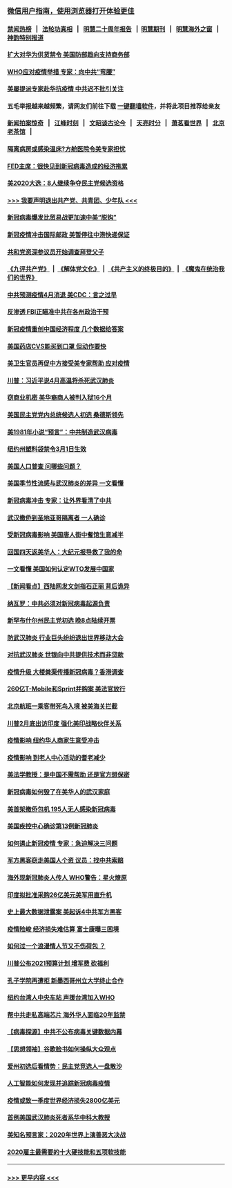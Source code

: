 ### [微信用户指南，使用浏览器打开体验更佳](https://github.com/gfw-breaker/banned-news1/blob/master/indexes/wechat-guide.md?t=0)
#### [禁闻热榜](热点新闻.md?t=0)  &nbsp;&nbsp;|&nbsp;&nbsp; [法轮功真相](https://github.com/gfw-breaker/truth/blob/master/README.md?t=0) &nbsp;&nbsp;|&nbsp;&nbsp; [明慧二十周年报告](https://github.com/gfw-breaker/mh-reports/blob/master/README.md?t=0) &nbsp;&nbsp;|&nbsp;&nbsp;[明慧期刊](https://github.com/gfw-breaker/mh-qikan) &nbsp;&nbsp;|&nbsp;&nbsp; [明慧海外之窗](https://github.com/gfw-breaker/mh-news/blob/master/README.md?t=0) &nbsp;&nbsp;|&nbsp;&nbsp; [神韵特别报道](https://github.com/gfw-breaker/mh-news/blob/master/shenyun.md?t=0)
#### [扩大对华为供货禁令 美国防部趋向支持商务部](../pages/nsc412/n11864773.md?t=02131033) 
#### [WHO应对疫情举措 专家：向中共“弯腰”](../pages/nsc412/n11864727.md?t=02131033) 
#### [美屡提派专家赴华抗疫情 中共迟不批引关注](../pages/nsc412/n11864719.md?t=02131033) 
#### 五毛举报越来越频繁，请网友们前往下载 [一键翻墙软件](https://github.com/gfw-breaker/ssr-accounts)，并将此项目推荐给亲友
#### [新闻拍案惊奇](https://github.com/gfw-breaker/banned-news1/blob/master/pages/link4.md) &nbsp;&nbsp;|&nbsp;&nbsp; [江峰时刻](https://github.com/gfw-breaker/banned-news1/blob/master/pages/link4.md) &nbsp;&nbsp;|&nbsp;&nbsp; [文昭谈古论今](https://github.com/gfw-breaker/banned-news1/blob/master/pages/link4.md) &nbsp;&nbsp;|&nbsp;&nbsp; [天亮时分](https://github.com/gfw-breaker/banned-news1/blob/master/pages/link4.md) &nbsp;&nbsp;|&nbsp;&nbsp; [萧茗看世界](https://github.com/gfw-breaker/banned-news1/blob/master/pages/link4.md) &nbsp;&nbsp;|&nbsp;&nbsp; [北京老茶馆](https://github.com/gfw-breaker/banned-news1/blob/master/pages/link4.md) &nbsp;&nbsp;|&nbsp;&nbsp; 
#### [隔离病房或感染温床?方舱医院令美专家担忧](../pages/nsc412/n11864575.md?t=02131033) 
#### [FED主席：很快见到新冠病毒造成的经济拖累](../pages/nsc412/n11864507.md?t=02131033) 
#### [美2020大选：8人继续争夺民主党候选资格](../pages/nsc412/n11864327.md?t=02131033) 
#### [>>> 我要声明退出共产党、共青团、少年队 <<<](https://github.com/begood0513/goodnews/blob/master/quit/letter.md) 
#### [新冠病毒爆发比贸易战更加速中美“脱钩”](../pages/nsc412/n11864470.md?t=02131033) 
#### [新冠疫情冲击国际邮政 美暂停往中港快递保证](../pages/nsc412/n11864207.md?t=02131033) 
#### [共和党资深参议员开始调查拜登父子](../pages/nsc412/n11863984.md?t=02131033) 
#### [《九评共产党》](https://github.com/begood0513/9ping.md/blob/master/README.md) &nbsp;|&nbsp; [《解体党文化》](../../../../jtdwh.md/blob/master/README.md)  &nbsp;|&nbsp; [《共产主义的终极目的》](../../../../gczydzjmd.md/blob/master/README.md) &nbsp;|&nbsp; [《魔鬼在统治我们的世界》](../../../../mgztzwmdsj.md/blob/master/README.md) 
#### [中共预测疫情4月消退 美CDC：言之过早](../pages/nsc412/n11864310.md?t=02131033) 
#### [反渗透 FBI正瞄准中共在各州政治干预](../pages/nsc412/n11864300.md?t=02131033) 
#### [新冠疫情重创中国经济程度 几个数据给答案](../pages/nsc412/n11864203.md?t=02131033) 
#### [美国药店CVS能买到口罩 但动作要快](../pages/nsc412/n11862438.md?t=02131033) 
#### [美卫生官员再促中方接受美专家帮助 应对疫情](../pages/nsc412/n11864043.md?t=02131033) 
#### [川普：习近平说4月高温将杀死武汉肺炎](../pages/nsc412/n11860814.md?t=02131033) 
#### [窃商业机密 美华裔商人被判入狱16个月](../pages/nsc412/n11863911.md?t=02131033) 
#### [美国民主党党内总统候选人初选 桑德斯领先](../pages/nsc412/n11863475.md?t=02131033) 
#### [美1981年小说“预言”：中共制造武汉病毒](../pages/nsc412/n11863306.md?t=02131033) 
#### [纽约州塑料袋禁令3月1日生效](../pages/nsc412/n11862832.md?t=02131033) 
#### [美国人口普查  问哪些问题？](../pages/nsc412/n11862808.md?t=02131033) 
#### [美国季节性流感与武汉肺炎的差异 一文看懂](../pages/nsc412/n11862428.md?t=02131033) 
#### [新冠病毒冲击 专家：让外界看清了中共](../pages/nsc412/n11862280.md?t=02131033) 
#### [武汉撤侨到圣地亚哥隔离者 一人确诊](../pages/nsc412/n11862460.md?t=02131033) 
#### [受新冠病毒影响 美国唐人街中餐馆生意减半](../pages/nsc412/n11861940.md?t=02131033) 
#### [回国四天返美华人：大纪元报导救了我的命](../pages/nsc412/n11862181.md?t=02131033) 
#### [一文看懂 美国如何认定WTO发展中国家](../pages/nsc412/n11862051.md?t=02131033) 
#### [【新闻看点】西陆网发文剑指石正丽 背后诡异](../pages/nsc412/n11861792.md?t=02131033) 
#### [纳瓦罗：中共必须对新冠病毒起源负责](../pages/nsc412/n11861810.md?t=02131033) 
#### [新罕布什尔州民主党初选 晚8点陆续开票](../pages/nsc412/n11861872.md?t=02131033) 
#### [防武汉肺炎 行业巨头纷纷退出世界移动大会](../pages/nsc412/n11861795.md?t=02131033) 
#### [对抗武汉肺炎 世银向中共提供技术而非贷款](../pages/nsc412/n11861652.md?t=02131033) 
#### [疫情升级 大楼粪渠传播新冠病毒？香港调查](../pages/nsc412/n11861556.md?t=02131033) 
#### [260亿T-Mobile和Sprint并购案 美法官放行](../pages/nsc412/n11861511.md?t=02131033) 
#### [北京航班一乘客带死鸟入境 被美海关拦截](../pages/nsc412/n11861317.md?t=02131033) 
#### [川普2月底出访印度 强化美印战略伙伴关系](../pages/nsc412/n11860557.md?t=02131033) 
#### [疫情影响  纽约华人商家生意受冲击](../pages/nsc412/n11860284.md?t=02131033) 
#### [疫情影响  到老人中心活动的耆老减少](../pages/nsc412/n11860199.md?t=02131033) 
#### [美法学教授：是中国不需帮助 还是官方想保密](../pages/nsc412/n11859492.md?t=02131033) 
#### [新冠病毒如何毁了在美华人的武汉家庭](../pages/nsc412/n11859524.md?t=02131033) 
#### [美首架撤侨包机 195人无人感染新冠病毒](../pages/nsc412/n11859908.md?t=02131033) 
#### [美国疾控中心确诊第13例新冠肺炎](../pages/nsc412/n11859966.md?t=02131033) 
#### [如何遏止新冠疫情 专家：急迫解决三问题](../pages/nsc412/n11859685.md?t=02131033) 
#### [军方黑客窃走美国人个资 议员：找中共索赔](../pages/nsc412/n11859371.md?t=02131033) 
#### [海外现新冠肺炎人传人 WHO警告：星火燎原](../pages/nsc412/n11859252.md?t=02131033) 
#### [印度拟批准采购26亿美元美军用直升机](../pages/nsc412/n11859143.md?t=02131033) 
#### [史上最大数据泄露案 美起诉4中共军方黑客](../pages/nsc412/n11859115.md?t=02131033) 
#### [疫情险峻 经济损失难估算 富士康曝三困境](../pages/nsc412/n11859120.md?t=02131033) 
#### [如何过一个浪漫情人节又不伤荷包 ？](../pages/nsc412/n11858969.md?t=02131033) 
#### [川普公布2021预算计划 增军费 砍福利](../pages/nsc412/n11859012.md?t=02131033) 
#### [孔子学院再遭拒 新墨西哥州立大学终止合作](../pages/nsc412/n11858661.md?t=02131033) 
#### [纽约台湾人中央车站  声援台湾加入WHO](../pages/nsc412/n11857757.md?t=02131033) 
#### [帮中共走私高端芯片 海外华人面临20年监禁](../pages/nsc412/n11855016.md?t=02131033) 
#### [【病毒探源】中共不公布病毒关键数据内幕](../pages/nsc412/n11856584.md?t=02131033) 
#### [【思想领袖】谷歌脸书如何操纵大众观点](../pages/nsc412/n11680874.md?t=02131033) 
#### [爱州初选后看情势：民主党竞选人一盘散沙](../pages/nsc412/n11856557.md?t=02131033) 
#### [人工智能如何发现并追踪新冠病毒疫情](../pages/nsc412/n11856398.md?t=02131033) 
#### [疫情或致一季度世界经济损失2800亿美元](../pages/nsc412/n11855639.md?t=02131033) 
#### [首例美国武汉肺炎死者系华中科大教授](../pages/nsc412/n11855500.md?t=02131033) 
#### [美知名预言家：2020年世界上演善恶大决战](../pages/nsc412/n11855418.md?t=02131033) 
#### [2020雇主最需要的十大硬技能和五项软技能](../pages/nsc412/n11850953.md?t=02131033) 

----
#### [ >>> 更早内容 <<< ](../indexes/nsc412-earlier.md)
